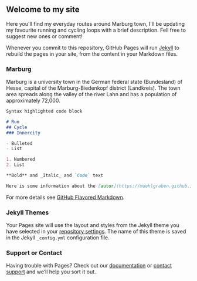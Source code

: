 ## Welcome to my site

Here you'll find my everyday routes around Marburg town, I'll be updating my favourite running and cycling loops with a brief description. Fell free to suggest new ones or comment!

Whenever you commit to this repository, GitHub Pages will run [Jekyll](https://jekyllrb.com/) to rebuild the pages in your site, from the content in your Markdown files.

### Marburg

Marburg is a university town in the German federal state (Bundesland) of Hesse, capital of the Marburg-Biedenkopf district (Landkreis). The town area spreads along the valley of the river Lahn and has a population of approximately 72,000.

```markdown
Syntax highlighted code block

# Run
## Cycle
### Innercity

- Bulleted
- List

1. Numbered
2. List

**Bold** and _Italic_ and `Code` text

Here is some information about the [autor](https://muehlgraben.github.io/javier-lucio/) and ![Image](src)
```

For more details see [GitHub Flavored Markdown](https://guides.github.com/features/mastering-markdown/).

### Jekyll Themes

Your Pages site will use the layout and styles from the Jekyll theme you have selected in your [repository settings](https://github.com/Muehlgraben/bike/settings). The name of this theme is saved in the Jekyll `_config.yml` configuration file.

### Support or Contact

Having trouble with Pages? Check out our [documentation](https://help.github.com/categories/github-pages-basics/) or [contact support](https://github.com/contact) and we’ll help you sort it out.
